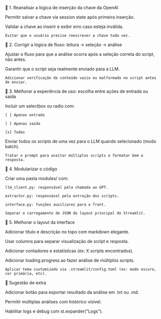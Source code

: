 🔐 1. Reanalisar a lógica de inserção da chave da OpenAI

Permitir salvar a chave via session state após primeira inserção.

Validar a chave ao inserir e exibir erro caso esteja inválida.

    Evitar que o usuário precise reescrever a chave toda vez.

🔁 2. Corrigir a lógica de fluxo: leitura → seleção → análise

Ajustar o fluxo para que a análise ocorra após a seleção correta do script, não antes.

Garantir que o script seja realmente enviado para a LLM.

    Adicionar verificação de conteúdo vazio ou malformado no script antes de enviar.

🔄 3. Melhorar a experiência de uso: escolha entre ações de entrada ou saída

Incluir um selectbox ou radio com:

    [ ] Apenas entrada

    [ ] Apenas saída

    [x] Todas

Enviar todos os scripts de uma vez para o LLM quando selecionado (modo batch).

    Tratar o prompt para aceitar múltiplos scripts e formatar bem a resposta.

🧩 4. Modularizar o código

Criar uma pasta modules/ com:

    llm_client.py: responsável pela chamada ao GPT.

    extractor.py: responsável pela extração dos scripts.

    interface.py: funções auxiliares para o front.

    Separar o carregamento de JSON do layout principal do Streamlit.

🎨 5. Melhorar o layout da interface

Adicionar título e descrição no topo com markdown elegante.

Usar columns para separar visualização de script e resposta.

Adicionar contadores e estatísticas (ex: X scripts encontrados).

Adicionar loading progress ao fazer análise de múltiplos scripts.

    Aplicar tema customizado via .streamlit/config.toml (ex: modo escuro, cor primária, etc).

🚀 Sugestão de extra

Adicionar botão para exportar resultado da análise em .txt ou .md.

Permitir múltiplas análises com histórico visível.

Habilitar logs e debug com st.expander("Logs").
